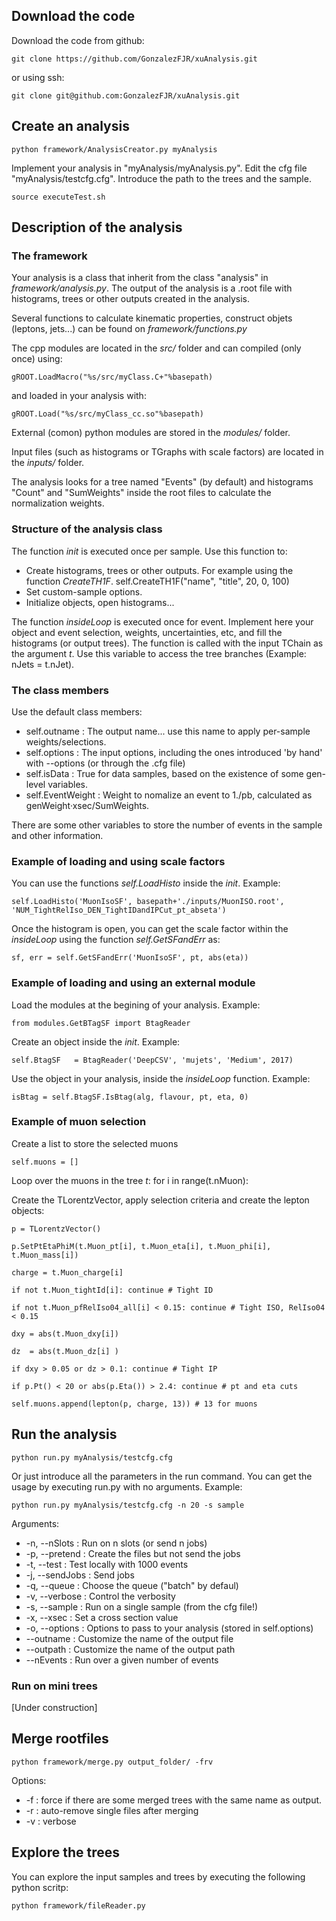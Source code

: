 ## Download the code

Download the code from github:

    git clone https://github.com/GonzalezFJR/xuAnalysis.git

or using ssh:

    git clone git@github.com:GonzalezFJR/xuAnalysis.git


## Create an analysis

    python framework/AnalysisCreator.py myAnalysis

Implement your analysis in "myAnalysis/myAnalysis.py".
Edit the cfg file "myAnalysis/testcfg.cfg". Introduce the path to the trees and the sample. 

    source executeTest.sh

## Description of the analysis

### The framework
Your analysis is a class that inherit from the class "analysis" in *framework/analysis.py*. The output of the analysis is a .root file with histograms, trees or other outputs created in the analysis.

Several functions to calculate kinematic properties, construct objets (leptons, jets...) can be found on *framework/functions.py*

The cpp modules are located in the *src/*  folder and can compiled (only once) using:

    gROOT.LoadMacro("%s/src/myClass.C+"%basepath)

and loaded in your analysis with:

    gROOT.Load("%s/src/myClass_cc.so"%basepath)

External (comon) python modules are stored in the *modules/*  folder.

Input files (such as histograms or TGraphs with scale factors) are located in the *inputs/* folder.

The analysis looks for a tree named "Events" (by default) and histograms "Count" and "SumWeights" inside the root files to calculate the normalization weights.

### Structure of the analysis class
The function *init*  is executed once per sample. Use this function to:
  - Create histograms, trees or other outputs. For example using the function *CreateTH1F*.
     self.CreateTH1F("name", "title", 20, 0, 100)
  - Set custom-sample options.
  - Initialize objects, open histograms...

The function *insideLoop* is executed once for event. Implement here your object and event selection, weights, uncertainties, etc, and fill the histograms (or output trees).
The function is called with the input TChain as the argument *t*. Use this variable to access the tree branches (Example: nJets = t.nJet).

### The class members
Use the default class members:

  - self.outname     : The output name... use this name to apply per-sample weights/selections.
  - self.options     : The input options, including the ones introduced 'by hand' with --options (or through the .cfg file)
  - self.isData      : True for data samples, based on the existence of some gen-level variables.
  - self.EventWeight : Weight to nomalize an event to 1./pb, calculated as genWeight·xsec/SumWeights.

There are some other variables to store the number of events in the sample and other information.

### Example of loading and using scale factors
You can use the functions *self.LoadHisto* inside the *init*. Example:

    self.LoadHisto('MuonIsoSF', basepath+'./inputs/MuonISO.root', 'NUM_TightRelIso_DEN_TightIDandIPCut_pt_abseta')

Once the histogram is open, you can get the scale factor within the *insideLoop* using the function *self.GetSFandErr* as:

    sf, err = self.GetSFandErr('MuonIsoSF', pt, abs(eta))

### Example of loading and using an external module
Load the modules at the begining of your analysis. Example:

    from modules.GetBTagSF import BtagReader

Create an object inside the *init*. Example:

    self.BtagSF   = BtagReader('DeepCSV', 'mujets', 'Medium', 2017)

Use the object in your analysis, inside the *insideLoop* function. Example:

    isBtag = self.BtagSF.IsBtag(alg, flavour, pt, eta, 0)

### Example of muon selection
Create a list to store the selected muons

    self.muons = []

Loop over the muons in the tree *t*:
    for i in range(t.nMuon):

Create the TLorentzVector, apply selection criteria and create the lepton objects:

    p = TLorentzVector()

    p.SetPtEtaPhiM(t.Muon_pt[i], t.Muon_eta[i], t.Muon_phi[i], t.Muon_mass[i])

    charge = t.Muon_charge[i]

    if not t.Muon_tightId[i]: continue # Tight ID

    if not t.Muon_pfRelIso04_all[i] < 0.15: continue # Tight ISO, RelIso04 < 0.15

    dxy = abs(t.Muon_dxy[i]) 

    dz  = abs(t.Muon_dz[i] )

    if dxy > 0.05 or dz > 0.1: continue # Tight IP

    if p.Pt() < 20 or abs(p.Eta()) > 2.4: continue # pt and eta cuts

    self.muons.append(lepton(p, charge, 13)) # 13 for muons


## Run the analysis

    python run.py myAnalysis/testcfg.cfg

Or just introduce all the parameters in the run command. You can get the usage by executing run.py with no arguments.
Example:

    python run.py myAnalysis/testcfg.cfg -n 20 -s sample

Arguments:
   - -n, --nSlots   : Run on n slots (or send n jobs)
   - -p, --pretend  : Create the files but not send the jobs
   - -t, --test     : Test locally with 1000 events
   - -j, --sendJobs : Send jobs
   - -q, --queue    : Choose the queue ("batch" by defaul)
   - -v, --verbose  : Control the verbosity
   - -s, --sample   : Run on a single sample (from the cfg file!)
   - -x, --xsec     : Set a cross section value
   - -o, --options  : Options to pass to your analysis (stored in self.options)
   - --outname  : Customize the name of the output file
   - --outpath  : Customize the name of the output path
   - --nEvents  : Run over a given number of events

### Run on mini trees

[Under construction]

## Merge rootfiles

    python framework/merge.py output_folder/ -frv

Options:

  - -f : force if there are some merged trees with the same name as output.
  - -r : auto-remove single files after merging
  - -v : verbose

## Explore the trees

You can explore the input samples and trees by executing the following python scritp:

    python framework/fileReader.py

